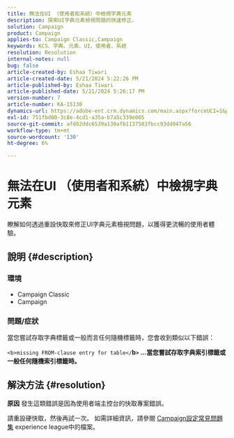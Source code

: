 ```yaml
---
title: 無法在UI （使用者和系統）中檢視字典元素
description: 探索UI字典元素檢視問題的快速修正。
solution: Campaign
product: Campaign
applies-to: Campaign Classic,Campaign
keywords: KCS、字典、元素、UI、使用者、系統
resolution: Resolution
internal-notes: null
bug: false
article-created-by: Eshaa Tiwari
article-created-date: 5/21/2024 5:22:26 PM
article-published-by: Eshaa Tiwari
article-published-date: 5/21/2024 5:26:17 PM
version-number: 7
article-number: KA-15130
dynamics-url: https://adobe-ent.crm.dynamics.com/main.aspx?forceUCI=1&pagetype=entityrecord&etn=knowledgearticle&id=94aeecad-9617-ef11-9f8a-6045bd006793
exl-id: 751fbd00-3c8e-4cd1-a35a-b7a5c339e005
source-git-commit: afd82ddc6539a130afb1137583fbcc93dd047a56
workflow-type: tm+mt
source-wordcount: '130'
ht-degree: 6%

---
```


# 無法在UI （使用者和系統）中檢視字典元素


瞭解如何透過重設快取來修正UI字典元素檢視問題，以獲得更流暢的使用者體驗。

## 說明 {#description}


### <b>環境</b>

- Campaign Classic
- Campaign


### <b>問題/症狀</b>

當您嘗試存取字典標籤或一般而言任何隨機標籤時，您會收到類似以下錯誤：

`<b>missing FROM-clause entry for table</`<b>b`>` ...當您嘗試存取字典索引標籤或一般任何隨機索引標籤時。</b>


## 解決方法 {#resolution}





<b>原因</b>
發生這類錯誤是因為使用者端主控台的快取專案錯誤。



請重設硬快取，然後再試一次。 如需詳細資訊，請參閱 [Campaign設定常見問題集](https://experienceleague.adobe.com/docs/campaign-classic/using/getting-started/starting-with-adobe-campaign/faq/faq-campaign-config.html?lang=en) experience league中的檔案。


<br>

